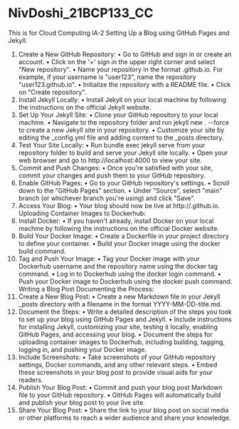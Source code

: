 # NivDoshi_21BCP133_CC
This is for Cloud Computing IA-2
Setting Up a Blog using GitHub Pages and Jekyll:
1.	Create a New GitHub Repository:
•	Go to GitHub and sign in or create an account.
•	Click on the '+' sign in the upper right corner and select "New repository".
•	Name your repository in the format <username>.github.io. For example, if your username is "user123", name the repository "user123.github.io".
•	Initialize the repository with a README file.
•	Click on "Create repository".
2.	Install Jekyll Locally:
•	Install Jekyll on your local machine by following the instructions on the official Jekyll website.
3.	Set Up Your Jekyll Site:
•	Clone your GitHub repository to your local machine.
•	Navigate to the repository folder and run jekyll new . --force to create a new Jekyll site in your repository.
•	Customize your site by editing the _config.yml file and adding content to the _posts directory.
4.	Test Your Site Locally:
•	Run bundle exec jekyll serve from your repository folder to build and serve your Jekyll site locally.
•	Open your web browser and go to http://localhost:4000 to view your site.
5.	Commit and Push Changes:
•	Once you're satisfied with your site, commit your changes and push them to your GitHub repository.
6.	Enable GitHub Pages:
•	Go to your GitHub repository's settings.
•	Scroll down to the "GitHub Pages" section.
•	Under "Source", select "main" branch (or whichever branch you're using) and click "Save".
7.	Access Your Blog:
•	Your blog should now be live at http://<username>.github.io.
Uploading Container Images to Dockerhub:
1.	Install Docker:
•	If you haven't already, install Docker on your local machine by following the instructions on the official Docker website.
2.	Build Your Docker Image:
•	Create a Dockerfile in your project directory to define your container.
•	Build your Docker image using the docker build command.
3.	Tag and Push Your Image:
•	Tag your Docker image with your Dockerhub username and the repository name using the docker tag command.
•	Log in to Dockerhub using the docker login command.
•	Push your Docker image to Dockerhub using the docker push command.
Writing a Blog Post Documenting the Process:
1.	Create a New Blog Post:
•	Create a new Markdown file in your Jekyll _posts directory with a filename in the format YYYY-MM-DD-title.md.
2.	Document the Steps:
•	Write a detailed description of the steps you took to set up your blog using GitHub Pages and Jekyll.
•	Include instructions for installing Jekyll, customizing your site, testing it locally, enabling GitHub Pages, and accessing your blog.
•	Document the steps for uploading container images to Dockerhub, including building, tagging, logging in, and pushing your Docker image.
3.	Include Screenshots:
•	Take screenshots of your GitHub repository settings, Docker commands, and any other relevant steps.
•	Embed these screenshots in your blog post to provide visual aids for your readers.
4.	Publish Your Blog Post:
•	Commit and push your blog post Markdown file to your GitHub repository.
•	GitHub Pages will automatically build and publish your blog post to your live site.
5.	Share Your Blog Post:
•	Share the link to your blog post on social media or other platforms to reach a wider audience and share your knowledge.

